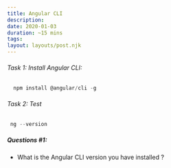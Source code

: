 ```yaml
---
title: Angular CLI
description: 
date: 2020-01-03
duration: ~15 mins
tags:
layout: layouts/post.njk
---
```


###### Task 1: Install Angular CLI:

``` js
  npm install @angular/cli -g 
```

###### Task 2: Test

```js
 ng --version
```

##### Questions #1:
- What is the Angular CLI version you have installed ?
